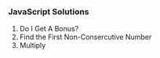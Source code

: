 ### JavaScript Solutions

1. Do I Get A Bonus?
2. Find the First Non-Consercutive Number
3. Multiply

